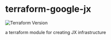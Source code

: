 # terraform-google-jx

![Terraform Version](https://img.shields.io/badge/tf-%3E%3D0.12.0-blue.svg)

a terraform module for creating JX infrastructure
